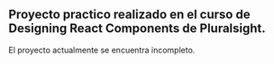 ## Proyecto practico realizado en el curso de Designing React Components de Pluralsight.

El proyecto actualmente se encuentra incompleto.